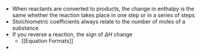  * When reactants are converted to products, the change in enthalpy is the same whether the reaction takes place in one step or in a series of steps
* Stoichiometric coefficients always relate to the number of moles of a substance
* If you reverse a reaction, the sign of $\Delta H$ change
	* [[Equation Formats]]
* 
